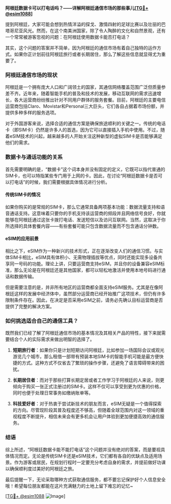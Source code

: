 **阿根廷数据卡可以打电话吗？——详解阿根廷通信市场的那些事儿[[TG💪+ @esim1088](https://t.me/s/esim1088)]**

提到阿根廷，大家可能会想到热情洋溢的探戈、激情四射的足球比赛以及壮丽的巴塔哥尼亚风光。然而，在这个南美洲国家，除了令人陶醉的文化和自然景观，还有一个常常被游客忽视的问题：在阿根廷使用数据卡能否打电话？

其实，这个问题的答案并不简单，因为阿根廷的通信市场有着自己独特的运作方式。如果你正计划前往阿根廷旅行或者长期居住，那么了解这些信息就显得尤为重要了。

### 阿根廷通信市场的现状

阿根廷是一个拥有庞大人口和广阔领土的国家，其通信网络覆盖范围广泛但质量参差不齐。近年来，随着智能手机的普及和技术的发展，移动互联网的需求迅速增长，各大运营商纷纷推出针对不同用户群体的服务套餐。目前，阿根廷的主要电信运营商包括Claro、Movistar和Personal三大巨头，它们各自占据着市场份额，并提供多种多样的服务选项。

对于外国游客来说，选择合适的通信方案是确保旅途顺利的关键之一。传统的电话卡（即SIM卡）仍然是许多人的首选，因为它可以直接插入手机中使用。不过，随着eSIM技术的兴起，越来越多的人开始关注这种新型的虚拟SIM卡是否能够满足他们的需求。

### 数据卡与通话功能的关系

首先需要明确的是，“数据卡”这个词本身并没有固定的定义，它既可以指代普通的SIM卡，也可以特指某些专门用于上网的卡。因此，在讨论“阿根廷数据卡是否可以打电话”的时候，我们需要根据具体情况进行分析。

#### 传统SIM卡的情况

如果你购买的是常规的SIM卡，那么它通常具备两项基本功能：数据流量支持和语音通话支持。这意味着只要你的手机支持该运营商的频段并且网络信号良好，你就能够在阿根廷通过这张卡拨打电话、发送短信以及访问互联网。当然，这取决于你所选择的具体套餐内容——有些套餐可能只包含数据流量而不包含通话分钟数。

#### eSIM的应用前景

相比之下，eSIM作为一种新兴的技术形式，正在逐渐改变人们的通信习惯。与实体SIM卡相比，eSIM具有体积小、无需物理插拔等优点，同时还能实现多设备共享同一号码的功能。理论上讲，只要运营商支持eSIM，并且你的设备兼容eSIM标准，那么无论是在阿根廷还是其他国家，都可以轻松地激活并使用本地号码进行通话和数据传输。

但是需要注意的是，并非所有地区的运营商都全面支持eSIM服务。尤其是在像阿根廷这样的发展中经济体中，虽然部分运营商已经开始推广这项技术，但仍有许多限制条件存在。因此，在决定是否采用eSIM之前，请务必先确认目标运营商是否提供了完整的解决方案。

### 如何挑选适合自己的通信工具？

既然我们已经了解了阿根廷通信市场的基本情况及其相关产品的特性，接下来就需要结合个人的实际需求来做出明智的选择了。

1. **短期旅行者**：如果你只是计划短期访问阿根廷，比如参加一场国际会议或观光游览几个城市，那么租借一部带有预装本地SIM卡的智能手机可能是最方便快捷的方式。这种方式不仅省去了繁琐的操作步骤，还避免了语言障碍带来的困扰。

2. **长期居住者**：而对于那些打算长期定居或者工作学习于阿根廷的人来说，则更倾向于购买一张正式注册过的SIM卡。这样不仅可以享受到更为优惠的价格，同时也便于处理日常事务如缴纳账单等。

3. **科技爱好者**：对于热衷于尝试新技术的朋友而言，eSIM无疑是一个值得探索的方向。尽管现阶段其普及程度还不够高，但随着全球范围内对这一领域的重视程度不断提升，相信未来会有更多机会让用户体验到更加便捷高效的通信服务。

### 结语

综上所述，“阿根廷数据卡能不能打电话”这个问题并没有绝对的答案，而是要视具体情况而定。无论是传统SIM卡还是eSIM技术，它们都有各自的优缺点及适用场景。作为游客或居民，在规划行程时一定要充分考虑自身的需求，并提前做好功课以确保顺利度过美好的阿根廷之旅。

最后提醒一下，无论采取哪种方式获取通信服务，都不要忘记保护好个人信息安全哦！希望每位朋友都能在这片充满魅力的土地上留下难忘的记忆~

[[TG💪+ @esim1088](https://t.me/s/esim1088) ![Image](https://i.postimg.cc/4NQfJmqS/Snipaste-2025-05-13-00-14-12.png)]